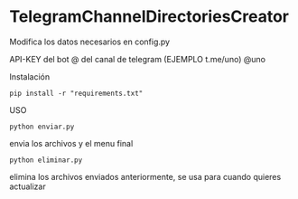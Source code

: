 # TelegramChannelDirectoriesCreator
Modifica los datos necesarios en config.py

API-KEY del bot
@ del canal de telegram (EJEMPLO t.me/uno) @uno


Instalación
```
pip install -r "requirements.txt"
```



USO

```
python enviar.py
```

envia los archivos y el menu final

```
python eliminar.py
```

elimina los archivos enviados anteriormente, se usa para cuando quieres actualizar




